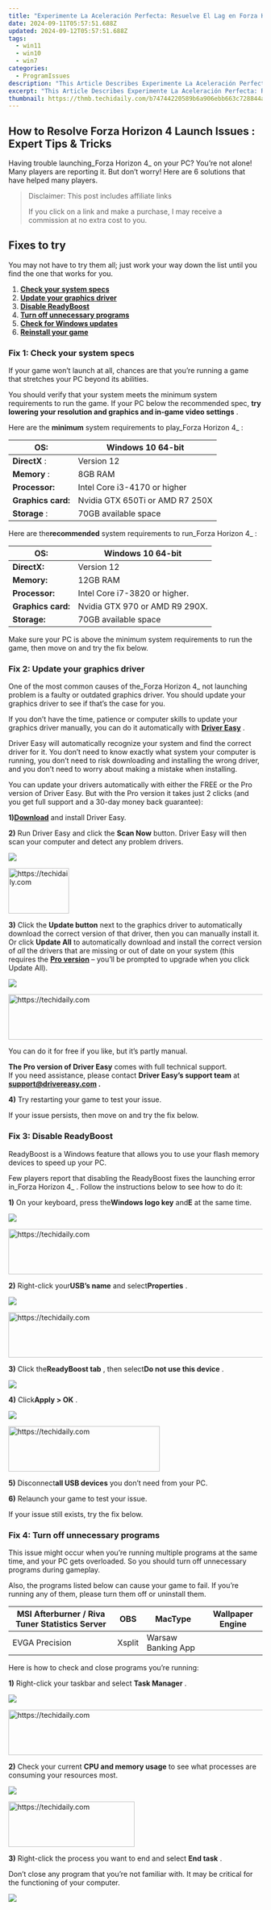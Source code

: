 ```yaml
---
title: "Experimente La Aceleración Perfecta: Resuelve El Lag en Forza Horizon 5 Con Estas Técnicas Expertas"
date: 2024-09-11T05:57:51.688Z
updated: 2024-09-12T05:57:51.688Z
tags:
  - win11
  - win10
  - win7
categories:
  - ProgramIssues
description: "This Article Describes Experimente La Aceleración Perfecta: Resuelve El Lag en Forza Horizon 5 Con Estas Técnicas Expertas"
excerpt: "This Article Describes Experimente La Aceleración Perfecta: Resuelve El Lag en Forza Horizon 5 Con Estas Técnicas Expertas"
thumbnail: https://thmb.techidaily.com/b74744220589b6a906ebb663c728844a6da00413ed53ac60e0a2a79854afed11.jpg
---
```


## How to Resolve Forza Horizon 4 Launch Issues : Expert Tips & Tricks

Having trouble launching_Forza Horizon 4_ on your PC? You’re not alone! Many players are reporting it. But don’t worry! Here are 6 solutions that have helped many players.


>  Disclaimer: This post includes affiliate links
>
>  If you click on a link and make a purchase, I may receive a commission at no extra cost to you.
>



## Fixes to try

 You may not have to try them all; just work your way down the list until you find the one that works for you.

1. **[Check your system specs](https://tools.techidaily.com/drivereasy/download/)**
2. **[Update your graphics driver](https://tools.techidaily.com/drivereasy/download/)**
3. **[Disable ReadyBoost](https://tools.techidaily.com/drivereasy/download/)**
4. **[Turn off unnecessary programs](https://tools.techidaily.com/drivereasy/download/)**
5. **[Check for Windows updates](https://tools.techidaily.com/drivereasy/download/)**
6. **[Reinstall your game](https://tools.techidaily.com/drivereasy/download/)**

### Fix 1: Check your system specs

 If your game won’t launch at all, chances are that you’re running a game that stretches your PC beyond its abilities.

 You should verify that your system meets the minimum system requirements to run the game. If your PC below the recommended spec,   **try lowering your resolution and graphics and in-game video settings** .

 Here are the **minimum**  system requirements to play_Forza Horizon 4_ :

| **OS:**            | Windows 10 64-bit               |
| ------------------ | ------------------------------- |
| **DirectX** :      | Version 12                      |
| **Memory** :       | 8GB RAM                         |
| **Processor:**     | Intel Core i3-4170 or higher    |
| **Graphics card:** | Nvidia GTX 650Ti or AMD R7 250X |
| **Storage** :      | 70GB available space            |

 Here are the**recommended** system requirements to run_Forza Horizon 4_ :

| **OS:**            | Windows 10 64-bit              |
| ------------------ | ------------------------------ |
| **DirectX:**       | Version 12                     |
| **Memory:**        | 12GB RAM                       |
| **Processor:**     | Intel Core i7-3820 or higher.  |
| **Graphics card:** | Nvidia GTX 970 or AMD R9 290X. |
| **Storage:**       | 70GB available space           |

 Make sure your PC is above the minimum system requirements to run the game, then move on and try the fix below.

### Fix 2: Update your graphics driver

 One of the most common causes of the_Forza Horizon 4_ not launching problem is a faulty or outdated graphics driver. You should update your graphics driver to see if that’s the case for you.

 If you don’t have the time, patience or computer skills to update your graphics driver manually, you can do it automatically with **[Driver Easy](https://tools.techidaily.com/drivereasy/download/)**  .

 Driver Easy will automatically recognize your system and find the correct driver for it. You don’t need to know exactly what system your computer is running, you don’t need to risk downloading and installing the wrong driver, and you don’t need to worry about making a mistake when installing.

 You can update your drivers automatically with either the FREE or the Pro version of Driver Easy. But with the Pro version it takes just 2 clicks (and you get full support and a 30-day money back guarantee):

 **1)[Download](https://tools.techidaily.com/drivereasy/download/)**  and install Driver Easy.

**2)** Run Driver Easy and click the **Scan Now** button. Driver Easy will then scan your computer and detect any problem drivers.

![](https://images.drivereasy.com/wp-content/uploads/2019/11/2019-11-07_14-49-07.jpg)





<!-- affiliate ads begin -->
<a href="https://aligracehair.sjv.io/c/5597632/2135362/19272" target="_top" id="2135362">
  <img src="//a.impactradius-go.com/display-ad/19272-2135362" border="0" alt="https://techidaily.com" width="120" height="90"/>
</a>
<img height="0" width="0" src="https://aligracehair.sjv.io/i/5597632/2135362/19272" style="position:absolute;visibility:hidden;" border="0" />
<!-- affiliate ads end -->




**3)** Click the **Update button** next to the graphics driver to automatically download the correct version of that driver, then you can manually install it. Or click **Update All** to automatically download and install the correct version of _all_ the drivers that are missing or out of date on your system (this requires the **[Pro version](https://tools.techidaily.com/drivereasy/download/)**  – you’ll be prompted to upgrade when you click Update All).

![](https://images.drivereasy.com/wp-content/uploads/2019/11/2019-11-07_14-49-12.jpg)





<!-- affiliate ads begin -->
<a href="https://ephamedtechinc.pxf.io/c/5597632/2137225/26400" target="_top" id="2137225">
  <img src="//a.impactradius-go.com/display-ad/26400-2137225" border="0" alt="https://techidaily.com" width="728" height="90"/>
</a>
<img height="0" width="0" src="https://ephamedtechinc.pxf.io/i/5597632/2137225/26400" style="position:absolute;visibility:hidden;" border="0" />
<!-- affiliate ads end -->




 You can do it for free if you like, but it’s partly manual.

**The Pro version of Driver Easy** comes with full technical support.  
 If you need assistance, please contact **Driver Easy’s support team** at **[support@drivereasy.com](https://tools.techidaily.com/drivereasy/download/) .**

**4)** Try restarting your game to test your issue.

If your issue persists, then move on and try the fix below.

### Fix 3: Disable ReadyBoost

 ReadyBoost is a Windows feature that allows you to use your flash memory devices to speed up your PC.

 Few players report that disabling the ReadyBoost fixes the launching error in_Forza Horizon 4_ . Follow the instructions below to see how to do it:

**1)** On your keyboard, press the**Windows logo key** and**E** at the same time.

![](https://images.drivereasy.com/wp-content/uploads/2019/11/2019-11-07_15-58-21-1.jpg)





<!-- affiliate ads begin -->
<a href="https://appsumo.8odi.net/c/5597632/2123748/7443" target="_top" id="2123748">
  <img src="//a.impactradius-go.com/display-ad/7443-2123748" border="0" alt="https://techidaily.com" width="600" height="90"/>
</a>
<img height="0" width="0" src="https://appsumo.8odi.net/i/5597632/2123748/7443" style="position:absolute;visibility:hidden;" border="0" />
<!-- affiliate ads end -->




**2)** Right-click your**USB’s name** and select**Properties** .

![](https://images.drivereasy.com/wp-content/uploads/2019/11/2019-11-07_16-00-27.jpg)





<!-- affiliate ads begin -->
<a href="https://appsumo.8odi.net/c/5597632/2123737/7443" target="_top" id="2123737">
  <img src="//a.impactradius-go.com/display-ad/7443-2123737" border="0" alt="https://techidaily.com" width="728" height="90"/>
</a>
<img height="0" width="0" src="https://appsumo.8odi.net/i/5597632/2123737/7443" style="position:absolute;visibility:hidden;" border="0" />
<!-- affiliate ads end -->




**3)** Click the**ReadyBoost tab** , then select**Do not use this device** .

![](https://images.drivereasy.com/wp-content/uploads/2019/11/2019-11-07_16-19-03.jpg)

**4)** Click**Apply > OK** .

![](https://images.drivereasy.com/wp-content/uploads/2019/11/2019-11-07_16-19-03-1.jpg)





<!-- affiliate ads begin -->
<a href="https://aligracehair.sjv.io/c/5597632/2135355/19272" target="_top" id="2135355">
  <img src="//a.impactradius-go.com/display-ad/19272-2135355" border="0" alt="https://techidaily.com" width="300" height="90"/>
</a>
<img height="0" width="0" src="https://aligracehair.sjv.io/i/5597632/2135355/19272" style="position:absolute;visibility:hidden;" border="0" />
<!-- affiliate ads end -->




**5)** Disconnect**all USB devices** you don’t need from your PC.

**6)** Relaunch your game to test your issue.

If your issue still exists, try the fix below.

### Fix 4: Turn off unnecessary programs

 This issue might occur when you’re running multiple programs at the same time, and your PC gets overloaded. So you should turn off unnecessary programs during gameplay.

 Also, the programs listed below can cause your game to fail. If you’re running any of them, please turn them off or uninstall them.

| MSI Afterburner / Riva Tuner Statistics Server | OBS    | MacType            | Wallpaper Engine |
| ---------------------------------------------- | ------ | ------------------ | ---------------- |
| EVGA Precision                                 | Xsplit | Warsaw Banking App |                  |

Here is how to check and close programs you’re running:

**1)**  Right-click your taskbar and select **Task Manager** .

![](https://images.drivereasy.com/wp-content/uploads/2019/11/2019-11-07_16-52-29.jpg)





<!-- affiliate ads begin -->
<a href="https://ephamedtechinc.pxf.io/c/5597632/2137212/26400" target="_top" id="2137212">
  <img src="//a.impactradius-go.com/display-ad/26400-2137212" border="0" alt="https://techidaily.com" width="728" height="90"/>
</a>
<img height="0" width="0" src="https://ephamedtechinc.pxf.io/i/5597632/2137212/26400" style="position:absolute;visibility:hidden;" border="0" />
<!-- affiliate ads end -->




**2)** Check your current **CPU and memory usage** to see what processes are consuming your resources most.

![](https://images.drivereasy.com/wp-content/uploads/2019/11/2019-11-07_16-52-34.jpg)





<!-- affiliate ads begin -->
<a href="https://bluettius.sjv.io/c/5597632/2139108/17108" target="_top" id="2139108">
  <img src="//a.impactradius-go.com/display-ad/17108-2139108" border="0" alt="https://techidaily.com" width="250" height="90"/>
</a>
<img height="0" width="0" src="https://bluettius.sjv.io/i/5597632/2139108/17108" style="position:absolute;visibility:hidden;" border="0" />
<!-- affiliate ads end -->




**3)**  Right-click the process you want to end and select **End task** .

 Don’t close any program that you’re not familiar with. It may be critical for the functioning of your computer.

![](https://images.drivereasy.com/wp-content/uploads/2019/11/2019-11-07_16-52-42.jpg)





<!-- affiliate ads begin -->
<span id="1531879">
					<video width="864" height="1536" style="cursor:pointer"
           poster="//a.impactradius-go.com/display-clicktoplayimage/1531879.png"
           onclick="if(!this.playClicked){this.play();this.setAttribute('controls',true);this.playClicked=true;}">
	   <source src="//a.impactradius-go.com/display-ad/16446-1531879">
	   <img src="//a.impactradius-go.com/display-clicktoplayimage/1531879.png" style="border: none; height: 100%; width: 100%; object-fit: contain">
	</video>
	<div style="width:540px;text-align:center"><a href="javascript:window.open(decodeURIComponent('https%3A%2F%2Flaganoo.pxf.io%2Fc%2F5597632%2F1531879%2F16446'), '_blank');void(0);">Click here</a></div>
</span>
<img height="0" width="0" src="https://imp.pxf.io/i/5597632/1531879/16446" style="position:absolute;visibility:hidden;" border="0" />
<!-- affiliate ads end -->




**4)** Try launching your game to test your issue.

If your issue continues to occur, move on and try the fix below.

### Fix 5: Check for Windows updates

 Windows releases regular updates to fix bugs. It’s possible that a recent update has stopped your game from running correctly, and a new update is needed to fix it. To ensure you have the latest updates, do the following:

**1)**  On your keyboard, press the **Windows logo**  key. Then, type **windows update** and select **Windows Update settings** .

![](https://images.drivereasy.com/wp-content/uploads/2019/11/2019-11-07_16-53-37.jpg)

**2)**  Click **Check for updates,**  and then wait for Windows to download and install the updates automatically.

![](https://images.drivereasy.com/wp-content/uploads/2019/11/2019-11-07_16-53-43.jpg)

**3)**  Restart**your computer and your game** after the update is complete.

If your issue persists, move on to the fix below.





<!-- affiliate ads begin -->
<a href="https://ephamedtechinc.pxf.io/c/5597632/2136617/26400" target="_top" id="2136617">
  <img src="//a.impactradius-go.com/display-ad/26400-2136617" border="0" alt="https://techidaily.com" width="728" height="90"/>
</a>
<img height="0" width="0" src="https://ephamedtechinc.pxf.io/i/5597632/2136617/26400" style="position:absolute;visibility:hidden;" border="0" />
<!-- affiliate ads end -->




### Fix 6: Reinstalling your game

_Forza Horizon 4_ launching issues could happen when the game is not properly installed on your PC, or certain game files are corrupted or missing. In this case, reinstalling your game is very likely the solution to your issue:

**1)** On your keyboard, press the**Windows logo key** and type**Forza Horizon 4** . Then, right-click**Forza Horizon 4** and select**Uninstall** .

![](https://images.drivereasy.com/wp-content/uploads/2019/11/2019-11-07_16-54-16.jpg)

**2)** Click**Uninstall** .

![](https://images.drivereasy.com/wp-content/uploads/2019/11/2019-11-07_16-54-23.jpg)





<!-- affiliate ads begin -->
<a href="https://ephamedtechinc.pxf.io/c/5597632/2137210/26400" target="_top" id="2137210">
  <img src="//a.impactradius-go.com/display-ad/26400-2137210" border="0" alt="https://techidaily.com" width="728" height="90"/>
</a>
<img height="0" width="0" src="https://ephamedtechinc.pxf.io/i/5597632/2137210/26400" style="position:absolute;visibility:hidden;" border="0" />
<!-- affiliate ads end -->




**4)** Download and install_Forza Horizon 4_ from Microsoft Store.

 Hopefully, this article helped in resolving your issue. Please feel free to leave a comment below if you have any questions or suggestions.

* [games](https://tools.techidaily.com/drivereasy/download/)
* [Steam](https://tools.techidaily.com/drivereasy/download/)
* [Windows 10](https://tools.techidaily.com/drivereasy/download/)
* [Windows 7](https://tools.techidaily.com/drivereasy/download/)
* [Windows 8](https://tools.techidaily.com/drivereasy/download/)

<ins class="adsbygoogle"
     style="display:block"
     data-ad-format="autorelaxed"
     data-ad-client="ca-pub-7571918770474297"
     data-ad-slot="1223367746"></ins>



<ins class="adsbygoogle"
     style="display:block"
     data-ad-client="ca-pub-7571918770474297"
     data-ad-slot="8358498916"
     data-ad-format="auto"
     data-full-width-responsive="true"></ins>





<span class="atpl-alsoreadstyle">Also read:</span>
<div><ul>
<li><a href="https://facebook-video-footage.techidaily.com/new-accelerated-sizing-youtube-content-for-macs-for-2024/"><u>[New] Accelerated Sizing YouTube Content for MACs for 2024</u></a></li>
<li><a href="https://desktop-recording.techidaily.com/new-expert-choice-list-ultimate-streaming-audio-gear-for-2024/"><u>[New] Expert Choice List Ultimate Streaming Audio Gear for 2024</u></a></li>
<li><a href="https://some-knowledge.techidaily.com/new-full-scale-fund-assessment-preparing-for-your-podcast-journey/"><u>[New] Full-Scale Fund Assessment Preparing for Your Podcast Journey</u></a></li>
<li><a href="https://vimeo-videos.techidaily.com/new-optimizing-vimeo-media-velocity/"><u>[New] Optimizing Vimeo Media Velocity</u></a></li>
<li><a href="https://some-skills.techidaily.com/new-unveiling-professional-hdr-magic-in-adobes-photoshop/"><u>[New] Unveiling Professional HDR Magic in Adobe's Photoshop</u></a></li>
<li><a href="https://vimeo-videos.techidaily.com/updated-download-smartly-secure-and-convert-vimeo-hd-videos-to-mp4/"><u>[Updated] Download Smartly Secure and Convert Vimeo HD Videos to MP4</u></a></li>
<li><a href="https://fox-direct.techidaily.com/updated-fading-fast-with-premiere-pro-for-2024/"><u>[Updated] Fading Fast with Premiere Pro for 2024</u></a></li>
<li><a href="https://fox-info.techidaily.com/updated-in-2024-swapping-streams-saving-songs-cross-service-shuffling/"><u>[Updated] In 2024, Swapping Streams, Saving Songs Cross-Service Shuffling</u></a></li>
<li><a href="https://extra-skills.techidaily.com/updated-navigate-like-a-pro-with-top-windows-10-hacks/"><u>[Updated] Navigate Like a Pro with Top WINDOWS 10 Hacks</u></a></li>
<li><a href="https://extra-tips.techidaily.com/2024-approved-big-sur-specifications-system-and-hardware-required/"><u>2024 Approved Big Sur Specifications System & Hardware Required</u></a></li>
<li><a href="https://win-answers.techidaily.com/2024-ultimate-guide-eliminate-dota-2-latency-issues/"><u>2024 Ultimate Guide: Eliminate Dota 2 Latency Issues</u></a></li>
<li><a href="https://win-answers.techidaily.com/banish-lag-expert-tips-for-smooth-play-in-outriders-on-your-computer/"><u>Banish Lag: Expert Tips for Smooth Play in Outriders on Your Computer</u></a></li>
<li><a href="https://win-blog.techidaily.com/bring-rainbow-six-siege-back-to-life-overcome-launch-challenges-with-these-effective-fixes/"><u>Bring Rainbow Six Siege Back to Life - Overcome Launch Challenges with These Effective Fixes!</u></a></li>
<li><a href="https://win-answers.techidaily.com/dark-souls-iii-crash-fixes-solutions-and-tips/"><u>Dark Souls III Crash Fixes: Solutions and Tips</u></a></li>
<li><a href="https://win-answers.techidaily.com/diy-solutions-to-tackle-and-repair-fifa-19s-persistent-directx-errors-quickly/"><u>DIY Solutions to Tackle and Repair FIFA 19'S Persistent DirectX Errors Quickly</u></a></li>
<li><a href="https://some-knowledge.techidaily.com/dvd-ripper-winx-x-handbrake-una-comparazione-dettagliata-e-gratuita-dei-top-2-ripping-software/"><u>DVD Ripper WinX X Handbrake: Una Comparazione Dettagliata E Gratuita Dei Top 2 Ripping Software</u></a></li>
<li><a href="https://win-answers.techidaily.com/effective-strategies-to-prevent-unwanted-crashes-in-rust-development/"><u>Effective Strategies to Prevent Unwanted Crashes in Rust Development</u></a></li>
<li><a href="https://youtube-sure.techidaily.com/ting-your-yt-content-with-the-top-thumbnail-hacks-for-2024/"><u>Elevating Your YT Content with the Top Thumbnail Hacks for 2024</u></a></li>
<li><a href="https://win-answers.techidaily.com/eliminating-graphics-hiccups-in-activisions-battle-royale-game/"><u>Eliminating Graphics Hiccups in Activision's Battle Royale Game</u></a></li>
<li><a href="https://win-answers.techidaily.com/end-steams-misbehavior-rapid-solutions-to-cease-game-interruptions/"><u>End Steam's Misbehavior: Rapid Solutions to Cease Game Interruptions</u></a></li>
<li><a href="https://win-answers.techidaily.com/error-0xc19001e1-in-windows-11-explained-diagnosis-and-repair-techniques/"><u>Error 0xC19001E1 in Windows 11 Explained: Diagnosis and Repair Techniques</u></a></li>
<li><a href="https://win-answers.techidaily.com/expert-advice-on-reducing-dota-2-lag-for-a-seamless-experience/"><u>Expert Advice on Reducing Dota 2 Lag for a Seamless Experience</u></a></li>
<li><a href="https://win-answers.techidaily.com/fix-crashes-in-outpost-infinity-siege-for-pc-step-by-step-solutions/"><u>Fix Crashes in Outpost: Infinity Siege for PC – Step-by-Step Solutions</u></a></li>
<li><a href="https://win-answers.techidaily.com/fixing-the-content-file-locked-error-on-steam-step-by-step-guide/"><u>Fixing the 'Content File Locked' Error on Steam: Step-by-Step Guide</u></a></li>
<li><a href="https://win-answers.techidaily.com/how-to-overcome-maplestory-initialization-hiccups-game-is-flawlessly-operational-now/"><u>How to Overcome Maplestory Initialization Hiccups - Game Is Flawlessly Operational Now</u></a></li>
<li><a href="https://activate-lock.techidaily.com/in-2024-3-easy-methods-to-unlock-icloud-locked-iphone-13-pro-maxipadipod-by-drfone-ios/"><u>In 2024, 3 Easy Methods to Unlock iCloud Locked iPhone 13 Pro Max/iPad/iPod</u></a></li>
<li><a href="https://easy-unlock-android.techidaily.com/in-2024-how-to-show-wi-fi-password-on-realme-c67-4g-by-drfone-android/"><u>In 2024, How to Show Wi-Fi Password on Realme C67 4G</u></a></li>
<li><a href="https://extra-support.techidaily.com/in-2024-opening-markets-masterful-strategy-plots/"><u>In 2024, Opening Markets Masterful Strategy Plots</u></a></li>
<li><a href="https://remote-screen-capture.techidaily.com/in-2024-optimizing-stardew-valley-fun-a-list-of-the-top-7-mods/"><u>In 2024, Optimizing Stardew Valley Fun A List of the Top 7 Mods</u></a></li>
<li><a href="https://sim-unlock.techidaily.com/in-2024-sim-unlock-nubia-phones-without-code-2-ways-to-remove-android-sim-lock-by-drfone-android/"><u>In 2024, Sim Unlock Nubia Phones without Code 2 Ways to Remove Android Sim Lock</u></a></li>
<li><a href="https://android-location-track.techidaily.com/in-2024-top-5-tracking-apps-to-track-nokia-105-classic-without-them-knowing-drfone-by-drfone-virtual-android/"><u>In 2024, Top 5 Tracking Apps to Track Nokia 105 Classic without Them Knowing | Dr.fone</u></a></li>
<li><a href="https://win-answers.techidaily.com/inside-story-the-reasons-for-assassins-creed-valhallas-delayed-release-explained/"><u>Inside Story: The Reasons for Assassin's Creed Valhalla's Delayed Release Explained</u></a></li>
<li><a href="https://win-answers.techidaily.com/life-is-strange-resolving-the-true-colors-glitch-a-step-by-step-tutorial/"><u>Life Is Strange: Resolving the True Colors Glitch - A Step by Step Tutorial</u></a></li>
<li><a href="https://win-answers.techidaily.com/master-solution-for-the-notorious-ls-0013-problem-plaguing-borderlands-3-players/"><u>Master Solution for the Notorious LS-0013 Problem Plaguing Borderlands 3 Players</u></a></li>
<li><a href="https://win-answers.techidaily.com/mastering-low-cpu-play-in-phasmophobia-a-step-by-step-guide/"><u>Mastering Low-CPU Play in Phasmophobia: A Step-by-Step Guide</u></a></li>
<li><a href="https://win-answers.techidaily.com/mastering-stability-overcoming-frequent-crashes-in-aliens-fireteam-elite-pc-version/"><u>Mastering Stability: Overcoming Frequent Crashes in Aliens: Fireteam Elite PC Version</u></a></li>
<li><a href="https://win-answers.techidaily.com/nba-2k24-troubleshooting-overcoming-error-code-727e66ac-expert-tips-and-solutions/"><u>NBA 2K24 Troubleshooting: Overcoming Error Code 727E66ac - Expert Tips & Solutions</u></a></li>
<li><a href="https://win-answers.techidaily.com/no-more-freezes-solve-praey-for-the-gods-pc-stability-issues/"><u>No More Freezes! Solve Praey for the Gods PC Stability Issues</u></a></li>
<li><a href="https://win-answers.techidaily.com/optimize-in-game-performance-proven-strategies-to-fix-low-fps-in-pc-games/"><u>Optimize In-Game Performance: Proven Strategies to Fix Low FPS in PC Games</u></a></li>
<li><a href="https://common-error.techidaily.com/overcome-chrome-unresponsiveness-efficient-methods-for-relaunching-your-browser/"><u>Overcome Chrome Unresponsiveness: Efficient Methods for Relaunching Your Browser</u></a></li>
<li><a href="https://win-answers.techidaily.com/1722996649091-overcome-game-crashes-during-halo-infinite-sessions-on-pcs-now-fixed/"><u>Overcome: Game Crashes During Halo Infinite Sessions on PCs - Now Fixed</u></a></li>
<li><a href="https://win-answers.techidaily.com/overcoming-playback-issues-a-guide-to-successfully-boot-red-dead-redemption-2/"><u>Overcoming Playback Issues – A Guide to Successfully Boot Red Dead Redemption 2</u></a></li>
<li><a href="https://win-answers.techidaily.com/pc-gaming-fix-updated-fnaf-security-breach-eliminates-previous-errors-and-crashes/"><u>PC Gaming Fix - Updated FNAF Security Breach Eliminates Previous Errors & Crashes</u></a></li>
<li><a href="https://driver-download.techidaily.com/quick-fixes-download-and-update-dell-audio-system-drivers-now/"><u>Quick Fixes: Download & Update Dell Audio System Drivers Now!</u></a></li>
<li><a href="https://win-answers.techidaily.com/reestablishing-server-link-for-fallout-76-players-fixes-for-pc-connections/"><u>Reestablishing Server Link for Fallout 76 Players – Fixes for PC Connections</u></a></li>
<li><a href="https://easy-unlock-android.techidaily.com/remove-the-lock-screen-fingerprint-of-your-realme-12-pro-5g-by-drfone-android/"><u>Remove the Lock Screen Fingerprint Of Your Realme 12 Pro 5G</u></a></li>
<li><a href="https://fox-helps.techidaily.com/screens-that-make-a-statement-the-ultimate-4k-displays-for-macs/"><u>Screens That Make a Statement The Ultimate 4K Displays for Macs</u></a></li>
<li><a href="https://win-answers.techidaily.com/solution-steps-overcoming-the-frustration-of-madden-21-freezing-on-windows-and-mac/"><u>Solution Steps: Overcoming the Frustration of Madden 21 Freezing on Windows and Mac</u></a></li>
<li><a href="https://win-answers.techidaily.com/solving-your-video-game-stutter-essential-2024-guidance-for-pc-users/"><u>Solving Your Video Game Stutter: Essential 2024 Guidance for PC Users</u></a></li>
<li><a href="https://buynow-help.techidaily.com/the-king-of-gaming-stations-a-detailed-examination-of-the-xbox-one-x/"><u>The King of Gaming Stations - A Detailed Examination of the Xbox One X</u></a></li>
<li><a href="https://win-answers.techidaily.com/troubleshooting-civ-6-game-crashes-a-guide-to-fixing-access-violation-issues/"><u>Troubleshooting Civ 6 Game Crashes: A Guide to Fixing Access Violation Issues</u></a></li>
<li><a href="https://win-answers.techidaily.com/troubleshooting-cod-warzones-xbox-and-pc-memory-issue-error-code-0x1766-explained/"><u>Troubleshooting COD: Warzone's Xbox and PC Memory Issue - Error Code 0X1766 Explained</u></a></li>
<li><a href="https://win-answers.techidaily.com/troubleshooting-football-manager-2021-pc-crashes-easy-fix-guide/"><u>Troubleshooting Football Manager 2021 PC Crashes: Easy Fix Guide</u></a></li>
<li><a href="https://android-frp.techidaily.com/ultimate-guide-from-oppo-a59-5g-frp-bypass-by-drfone-android/"><u>Ultimate Guide from Oppo A59 5G FRP Bypass</u></a></li>
<li><a href="https://win-answers.techidaily.com/ultimate-guide-resolving-the-ultra-black-screen-issue-in-rainbow-six-siege-on-pc/"><u>Ultimate Guide: Resolving the Ultra-Black Screen Issue in Rainbow Six Siege on PC</u></a></li>
<li><a href="https://win-answers.techidaily.com/uncovered-fixes-dealing-with-fortnite-launch-pad-not-detected-error/"><u>Uncovered Fixes: Dealing with Fortnite Launch Pad Not Detected Error</u></a></li>
<li><a href="https://win-answers.techidaily.com/war-thunder-continues-to-crash-top-strategies-to-fix-it/"><u>War Thunder Continues to Crash : Top Strategies to Fix It</u></a></li>
</ul></div>




